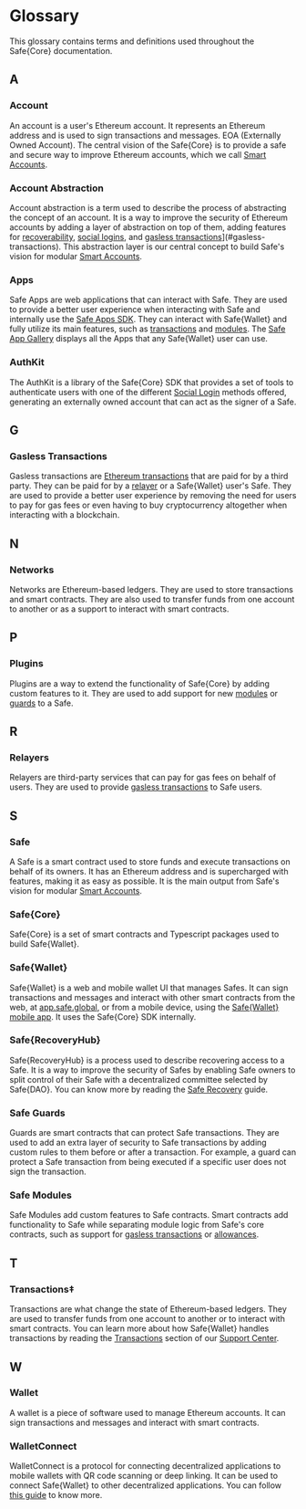 # Glossary

This glossary contains terms and definitions used throughout the Safe{Core} documentation.

## A

### Account

An account is a user's Ethereum account. It represents an Ethereum address and is used to sign transactions and messages. EOA (Externally Owned Account). The central vision of the Safe{Core} is to provide a safe and secure way to improve Ethereum accounts, which we call [Smart Accounts](#smart-accounts).

### Account Abstraction

Account abstraction is a term used to describe the process of abstracting the concept of an account. It is a way to improve the security of Ethereum accounts by adding a layer of abstraction on top of them, adding features for [recoverability](#recoverability), [social logins](#social-login), and [gasless transactions](#gasless-transactions)](#gasless-transactions). This abstraction layer is our central concept to build Safe's vision for modular [Smart Accounts](#smart-accounts).

### Apps

Safe Apps are web applications that can interact with Safe. They are used to provide a better user experience when interacting with Safe and internally use the [Safe Apps SDK](../safe-apps/README.md). They can interact with Safe{Wallet} and fully utilize its main features, such as [transactions](#transactions) and [modules](#modules). The [Safe App Gallery](https://app.safe.global/apps) displays all the Apps that any Safe{Wallet} user can use.

### AuthKit

The AuthKit is a library of the Safe{Core} SDK that provides a set of tools to authenticate users with one of the different [Social Login](#social-login) methods offered, generating an externally owned account that can act as the signer of a Safe.

## G

### Gasless Transactions

Gasless transactions are [Ethereum transactions](#transactions) that are paid for by a third party. They can be paid for by a [relayer](#relayers) or a Safe{Wallet} user's Safe. They are used to provide a better user experience by removing the need for users to pay for gas fees or even having to buy cryptocurrency altogether when interacting with a blockchain.

## N

### Networks

Networks are Ethereum-based ledgers. They are used to store transactions and smart contracts. They are also used to transfer funds from one account to another or as a support to interact with smart contracts.

## P

### Plugins

Plugins are a way to extend the functionality of Safe{Core} by adding custom features to it. They are used to add support for new [modules](#modules) or [guards](#guards) to a Safe.

## R

### Relayers

Relayers are third-party services that can pay for gas fees on behalf of users. They are used to provide [gasless transactions](#gasless-transactions) to Safe users.

## S

### Safe

A Safe is a smart contract used to store funds and execute transactions on behalf of its owners. It has an Ethereum address and is supercharged with features, making it as easy as possible. It is the main output from Safe's vision for modular [Smart Accounts](#smart-accounts).

### Safe{Core}

Safe{Core} is a set of smart contracts and Typescript packages used to build Safe{Wallet}.

### Safe{Wallet}

Safe{Wallet} is a web and mobile wallet UI that manages Safes. It can sign transactions and messages and interact with other smart contracts from the web, at [app.safe.global](https://app.safe.global), or from a mobile device, using the [Safe{Wallet} mobile app](https://safe.global/wallet). It uses the Safe{Core} SDK internally.

### Safe{RecoveryHub}

Safe{RecoveryHub} is a process used to describe recovering access to a Safe. It is a way to improve the security of Safes by enabling Safe owners to split control of their Safe with a decentralized committee selected by Safe{DAO}. You can know more by reading the [Safe Recovery](https://help.safe.global/en/articles/110656-account-recovery-with-safe-recoveryhub) guide.

### Safe Guards

Guards are smart contracts that can protect Safe transactions. They are used to add an extra layer of security to Safe transactions by adding custom rules to them before or after a transaction. For example, a guard can protect a Safe transaction from being executed if a specific user does not sign the transaction.

### Safe Modules

Safe Modules add custom features to Safe contracts. Smart contracts add functionality to Safe while separating module logic from Safe's core contracts, such as support for [gasless transactions](#gasless-transactions) or [allowances](https://github.com/safe-global/safe-modules/tree/master/allowances).

## T

### Transactions‡

Transactions are what change the state of Ethereum-based ledgers. They are used to transfer funds from one account to another or to interact with smart contracts. You can learn more about how Safe{Wallet} handles transactions by reading the [Transactions](https://help.safe.global/en/collections/9814-transactions) section of our [Support Center](help.safe.global).

## W

### Wallet

A wallet is a piece of software used to manage Ethereum accounts. It can sign transactions and messages and interact with smart contracts.

### WalletConnect

WalletConnect is a protocol for connecting decentralized applications to mobile wallets with QR code scanning or deep linking. It can be used to connect Safe{Wallet} to other decentralized applications. You can follow [this guide](https://help.safe.global/en/articles/108235-how-to-connect-a-safe-to-a-dapp-using-walletconnect) to know more.
